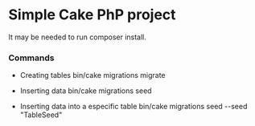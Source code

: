 # Simple Cake PhP project

It may be needed to run composer install.

### Commands
- Creating tables
bin/cake migrations migrate

- Inserting data
bin/cake migrations seed

- Inserting data into a especific table
bin/cake migrations seed --seed "TableSeed"